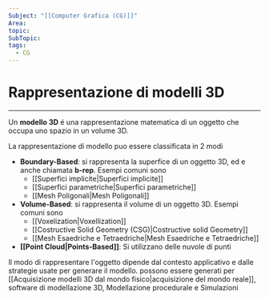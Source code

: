 ```yaml
---
Subject: "[[Computer Grafica (CG)]]"
Area: 
topic: 
SubTopic: 
tags:
  - CG
---
```


# Rappresentazione di modelli 3D
---
Un __modello 3D__ é una rappresentazione matematica di un oggetto che occupa uno spazio in un volume 3D. 

La rappresentazione di modello puo essere classificata in 2 modi
- __Boundary-Based__: si rappresenta la superfice di un oggetto 3D, ed e anche chiamata __b-rep__. Esempi comuni sono
	- [[Superfici implicite|Superfici implicite]]
	- [[Superfici parametriche|Superfici parametriche]]
	- [[Mesh Poligonali|Mesh Poligonali]]
- __Volume-Based__: si rappresenta il volume di un oggetto 3D. Esempi comuni sono 
	- [[Voxelization|Voxellization]]
	- [[Costructive Solid Geometry (CSG)|Costructive solid Geometry]]
	- [[Mesh Esaedriche e Tetraedriche|Mesh Esaedriche e Tetraedriche]]
- __[[Point Cloud|Points-Based]]__: Si utilizzano delle nuvole di punti

Il modo di rappresentare l'oggetto dipende dal contesto applicativo e dalle strategie usate per generare il modello. possono essere generati per [[Acquisizione modelli 3D dal mondo fisico|acquisizione del mondo reale]], software di modellazione 3D, Modellazione procedurale e Simulazioni 

